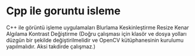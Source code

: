 # Cpp ile goruntu isleme
 C++ ile görüntü işleme uygulamaları
Blurlama
Keskinleştirme
Resize
Kenar Algılama
Kontrast Değiştirme 
(Doğru çalışması için klasör ve dosya yolları düzgün bir şekilde değiştirilmelidir ve OpenCV kütüphanesinin kurulumu yapılmalıdır. Aksi takdirde çalışmaz.)

